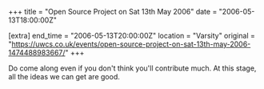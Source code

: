 +++
title = "Open Source Project on Sat 13th May 2006"
date = "2006-05-13T18:00:00Z"

[extra]
end_time = "2006-05-13T20:00:00Z"
location = "Varsity"
original = "https://uwcs.co.uk/events/open-source-project-on-sat-13th-may-2006-1474488983667/"
+++

Do come along even if you don't think you'll contribute much. At this stage, all the ideas we can get are good.

